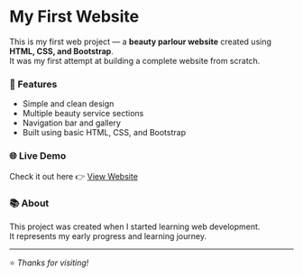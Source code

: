 
# My First Website

This is my first web project — a **beauty parlour website** created using **HTML, CSS, and Bootstrap**.  
It was my first attempt at building a complete website from scratch.

### 🌸 Features
- Simple and clean design  
- Multiple beauty service sections  
- Navigation bar and gallery  
- Built using basic HTML, CSS, and Bootstrap  

### 🌐 Live Demo
Check it out here 👉 [View Website](https://tahira-1991.github.io/my-first-website/)

### 📚 About
This project was created when I started learning web development.  
It represents my early progress and learning journey.

---
⭐ *Thanks for visiting!*
